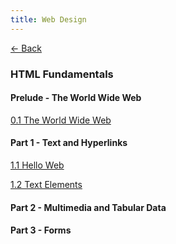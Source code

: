 ```yaml
---
title: Web Design
---
```


[← Back](/activities/)

### HTML Fundamentals

#### Prelude - The World Wide Web
[0.1 The World Wide Web](#)

#### Part 1 - Text and Hyperlinks
[1.1 Hello Web](/activities/web-design/1-1.html)

[1.2 Text Elements](/activities/web-design/1-2.html)

#### Part 2 - Multimedia and Tabular Data


#### Part 3 - Forms